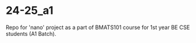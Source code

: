 # 24-25_a1
Repo for 'nano' project as a part of BMATS101 course for 1st year BE CSE students (A1 Batch).
